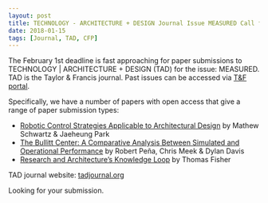 ```yaml
---
layout: post
title: TECHNOLOGY - ARCHITECTURE + DESIGN Journal Issue MEASURED Call for Papers
date: 2018-01-15
tags: [Journal, TAD, CFP]
---
```


The February 1st deadline is fast approaching for paper submissions to TECHNOLOGY | ARCHITECTURE + DESIGN (TAD) for the issue:  MEASURED. TAD is the Taylor & Francis journal. Past issues can be accessed via [T&F portal](www.tandfonline.com/toc/utad20/current).

Specifically, we have a number of papers with open access that give a range of paper submission types:

* [Robotic Control Strategies Applicable to Architectural Design](http://www.tandfonline.com/doi/full/10.1080/24751448.2017.1292796) by Mathew Schwartz & Jaeheung Park
* [The Bullitt Center: A Comparative Analysis Between Simulated and Operational Performance](http://www.tandfonline.com/doi/full/10.1080/24751448.2017.1354611) by Robert Peña, Chris Meek & Dylan Davis
* [Research and Architecture’s Knowledge Loop](http://www.tandfonline.com/doi/full/10.1080/24751448.2017.1354601) by Thomas Fisher

TAD journal website: [tadjournal.org](http://tadjournal.org)
 
Looking for your submission.
